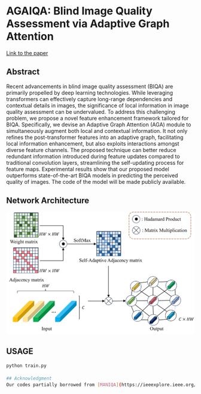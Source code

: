 # AGAIQA: Blind Image Quality Assessment via Adaptive Graph Attention

[Link to the paper](https://ieeexplore.ieee.org/document/10539107)

## Abstract
Recent advancements in blind image quality assessment (BIQA) are primarily propelled by deep learning technologies. While leveraging transformers can effectively capture long-range dependencies and contextual details in images, the significance of local information in image quality assessment can be undervalued. To address this challenging problem, we propose a novel feature enhancement framework tailored for BIQA. Specifically, we devise an Adaptive Graph Attention (AGA) module to simultaneously augment both local and contextual information. It not only refines the post-transformer features into an adaptive graph, facilitating local information enhancement, but also exploits interactions amongst diverse feature channels. The proposed technique can better reduce redundant information introduced during feature updates compared to traditional convolution layers, streamlining the self-updating process for feature maps. Experimental results show that our proposed model outperforms state-of-the-art BIQA models in predicting the perceived quality of images. The code of the model will be made publicly available.

## Network Architecture
![Network Architecture](./network/GAB.png)

## **USAGE**
```sh
python train.py 

## Acknowledgment
Our codes partially borrowed from [MANIQA](https://ieeexplore.ieee.org/document/10539107)
